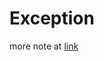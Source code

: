 # Exception 
more note at [link](https://docs.oracle.com/javase/tutorial/essential/exceptions/index.html)
